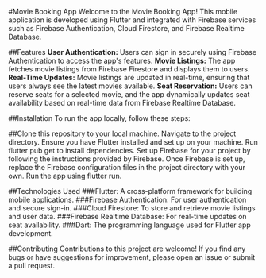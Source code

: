 #Movie Booking App
Welcome to the Movie Booking App! This mobile application is developed using Flutter and integrated with Firebase services such as Firebase Authentication, Cloud Firestore, and Firebase Realtime Database.

##Features
**User Authentication:** Users can sign in securely using Firebase Authentication to access the app's features.
**Movie Listings:** The app fetches movie listings from Firebase Firestore and displays them to users.
**Real-Time Updates:** Movie listings are updated in real-time, ensuring that users always see the latest movies available.
**Seat Reservation:** Users can reserve seats for a selected movie, and the app dynamically updates seat availability based on real-time data from Firebase Realtime Database.

##Installation
To run the app locally, follow these steps:

##Clone this repository to your local machine.
Navigate to the project directory.
Ensure you have Flutter installed and set up on your machine.
Run flutter pub get to install dependencies.
Set up Firebase for your project by following the instructions provided by Firebase.
Once Firebase is set up, replace the Firebase configuration files in the project directory with your own.
Run the app using flutter run.

##Technologies Used
###Flutter: A cross-platform framework for building mobile applications.
###Firebase Authentication: For user authentication and secure sign-in.
###Cloud Firestore: To store and retrieve movie listings and user data.
###Firebase Realtime Database: For real-time updates on seat availability.
###Dart: The programming language used for Flutter app development.

##Contributing
Contributions to this project are welcome! If you find any bugs or have suggestions for improvement, please open an issue or submit a pull request.
